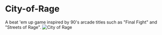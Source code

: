 # City-of-Rage
A beat 'em up game inspired by 90's arcade titles such as "Final Fight" and "Streets of Rage".
![City of Rage](https://user-images.githubusercontent.com/45993451/223126528-ab4f3416-c28c-4485-8e49-5f912e574234.PNG)
